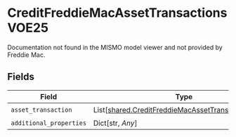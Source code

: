 # CreditFreddieMacAssetTransactionsVOE25

Documentation not found in the MISMO model viewer and not provided by Freddie Mac.


## Fields

| Field                                                                                                              | Type                                                                                                               | Required                                                                                                           | Description                                                                                                        |
| ------------------------------------------------------------------------------------------------------------------ | ------------------------------------------------------------------------------------------------------------------ | ------------------------------------------------------------------------------------------------------------------ | ------------------------------------------------------------------------------------------------------------------ |
| `asset_transaction`                                                                                                | List[[shared.CreditFreddieMacAssetTransactionVOE25](../../models/shared/creditfreddiemacassettransactionvoe25.md)] | :heavy_check_mark:                                                                                                 | N/A                                                                                                                |
| `additional_properties`                                                                                            | Dict[str, *Any*]                                                                                                   | :heavy_minus_sign:                                                                                                 | N/A                                                                                                                |